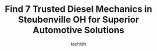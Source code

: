 ---
layout: ampstory
image: https://images.unsplash.com/photo-1494363247633-927487612591?ixlib=rb-4.0.3&ixid=MnwxMjA3fDB8MHxwaG90by1wYWdlfHx8fGVufDB8fHx8&auto=format&fit=crop&w=640&h=853&q=80
author: techidn
featured: false
description: When it comes to maintaining and repairing your vehicle in Steubenville OH, USA, you deserve nothing but the best. Thats why the 7 best Diesel Mechanic in the area are here to offer their e
title: Find 7 Trusted Diesel Mechanics in Steubenville OH for Superior Automotive Solutions
cover:
   title: Find 7 Trusted Diesel Mechanics in Steubenville OH for Superior Automotive Solutions
   subtitle: Rickpate
   background: https://images.unsplash.com/photo-1494363247633-927487612591?ixlib=rb-4.0.3&ixid=MnwxMjA3fDB8MHxwaG90by1wYWdlfHx8fGVufDB8fHx8&auto=format&fit=crop&w=640&h=853&q=80

pages: 
 - layout: thirds
   top: <h1>#1 Monro Auto Service and Tire Centers</h1>
   bottom: "<p>Wouldnt go anywhere else for my automotive needs. This crew is top-notch, always friendly and very knowledgeable. AweSoMe!</p>"
   background: https://www.knot35.com/toplist/wp-content/uploads/2023/06/best-diesel-mechanic-1-in-steubenville-oh-1685840862.jpeg
   backgroundblur: true
 - layout: thirds
   top: <h1>#2 Scassa Laney Tire of Steubenville</h1>
   bottom: "<p>206 S 4th St, Steubenville, OH 43952, United States</p>"
   background: https://www.knot35.com/toplist/wp-content/uploads/2023/06/best-diesel-mechanic-2-in-steubenville-oh-1685840862.jpeg
   cta:
      link: https://www.knot35.com/toplist/find-7-trusted-diesel-mechanics-in-steubenville-oh-for-superior-automotive-solutions/
      text: Find 7 Trusted Diesel Mechanics in Steubenville OH for Superior Automotive Solutions
 - layout: thirds
   top: <h1>#3 Firestone Complete Auto Care</h1>
   bottom: "<p>432 Washington St, Steubenville, OH 43952, United States</p>"
   background: https://www.knot35.com/toplist/wp-content/uploads/2023/06/best-diesel-mechanic-3-in-steubenville-oh-1685840863.png
   cta:
      link: https://www.knot35.com/toplist/find-7-trusted-diesel-mechanics-in-steubenville-oh-for-superior-automotive-solutions/
      text: Find 7 Trusted Diesel Mechanics in Steubenville OH for Superior Automotive Solutions
 - layout: thirds
   top: <h1>#4 Johnnys Tire & Auto Service</h1>
   bottom: "<p>720 N Court St, Steubenville, OH 43952, United States</p>"
   background: https://images.unsplash.com/photo-1608411404720-c8f0417bcdba?ixlib=rb-4.0.3&ixid=MnwxMjA3fDB8MHxwaG90by1wYWdlfHx8fGVufDB8fHx8&auto=format&fit=crop&w=640&h=853&q=80
   cta:
      link: https://www.knot35.com/toplist/find-7-trusted-diesel-mechanics-in-steubenville-oh-for-superior-automotive-solutions/
      text: Find 7 Trusted Diesel Mechanics in Steubenville OH for Superior Automotive Solutions
 - layout: thirds
   top: <h1>#5 Donnies Towing And Tires LLC</h1>
   bottom: "<p>246 N 3rd St, Steubenville, OH 43952, United States</p>"
   background: https://images.unsplash.com/photo-1533735380053-eb8d0759b24a?ixlib=rb-4.0.3&ixid=MnwxMjA3fDB8MHxwaG90by1wYWdlfHx8fGVufDB8fHx8&auto=format&fit=crop&w=640&h=853&q=80
   cta:
      link: https://www.knot35.com/toplist/find-7-trusted-diesel-mechanics-in-steubenville-oh-for-superior-automotive-solutions/
      text: Find 7 Trusted Diesel Mechanics in Steubenville OH for Superior Automotive Solutions
 - layout: thirds
   top: <h1>#6 Dpc Automotive</h1>
   bottom: "<p>315 Two Ridge Rd, Wintersville, OH 43953, United States</p>"
   background: https://images.unsplash.com/photo-1546497974-b213c9efb599?ixlib=rb-4.0.3&ixid=MnwxMjA3fDB8MHxwaG90by1wYWdlfHx8fGVufDB8fHx8&auto=format&fit=crop&w=640&h=853&q=80
   cta:
      link: https://www.knot35.com/toplist/find-7-trusted-diesel-mechanics-in-steubenville-oh-for-superior-automotive-solutions/
      text: Find 7 Trusted Diesel Mechanics in Steubenville OH for Superior Automotive Solutions
 - layout: thirds
   top: <h1>#7 NAPA Auto Parts - Fayette Parts Service</h1>
   bottom: "<p>1512 Sunset Blvd, Steubenville, OH 43952, United States</p>"
   background: https://images.unsplash.com/photo-1522441815192-d9f04eb0615c?ixlib=rb-4.0.3&ixid=MnwxMjA3fDB8MHxwaG90by1wYWdlfHx8fGVufDB8fHx8&auto=format&fit=crop&w=640&h=853&q=80
   cta:
      link: https://www.knot35.com/toplist/find-7-trusted-diesel-mechanics-in-steubenville-oh-for-superior-automotive-solutions/
      text: Find 7 Trusted Diesel Mechanics in Steubenville OH for Superior Automotive Solutions
 - layout: thirds
   middle: Continue reading...
   background: https://images.unsplash.com/photo-1540457036297-448b6b99e91c?ixlib=rb-4.0.3&ixid=MnwxMjA3fDB8MHxwaG90by1wYWdlfHx8fGVufDB8fHx8&auto=format&fit=crop&w=640&h=853&q=80
   cta:
      link: https://www.knot35.com/toplist/find-7-trusted-diesel-mechanics-in-steubenville-oh-for-superior-automotive-solutions/
      text: Find 7 Trusted Diesel Mechanics in Steubenville OH for Superior Automotive Solutions
      
---